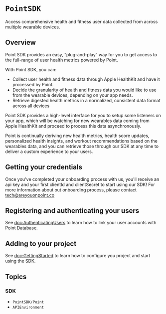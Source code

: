 # ``PointSDK``
Access comprehensive health and fitness user data collected from across multiple wearable devices.

## Overview
Point SDK provides an easy, “plug-and-play” way for you to get access to the full-range of user health metrics powered by Point.

With Point SDK, you can:
- Collect user health and fitness data through Apple HealthKit and have it processed by Point. 
- Decide the granularity of health and fitness data you would like to use from the wearable devices, depending on your app needs.
- Retrieve digested health metrics in a normalized, consistent data format across all devices

Point SDK provides a high-level interface for you to setup some listeners on your app, which will be watching for new wearables data coming from Apple HealthKit and proceed to process this data asynchronously. 

Point is continually deriving new health metrics, health score updates, personalized health insights, and workout recommendations based on the wearables data, and you can retrieve those through our SDK at any time to deliver a custom experience to your users.

## Getting your credentials
Once you've completed your onboarding process with us, you'll receive an api key and your first clientId and clientSecret to start using our SDK! For more information about out onboarding process, please contact [tech@areyouonpoint.co](mailto:tech@areyouonpoint.co)

## Registering and authenticating your users
See <doc:AuthenticatingUsers> to learn how to link your user accounts with Point Database.

## Adding to your project
See <doc:GettingStarted> to learn how to configure you project and start using the SDK.


## Topics

### SDK
- ``PointSDK/Point``
- ``APIEnvironment``
